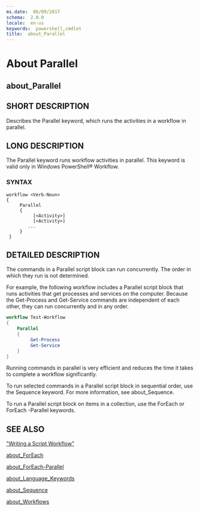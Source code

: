 ```yaml
---
ms.date:  06/09/2017
schema:  2.0.0
locale:  en-us
keywords:  powershell,cmdlet
title:  about_Parallel
---
```

# About Parallel

## about_Parallel

## SHORT DESCRIPTION

Describes the Parallel keyword, which runs the activities in a workflow in parallel.

## LONG DESCRIPTION

The Parallel keyword runs workflow activities in parallel. This keyword is valid only in  Windows PowerShell® Workflow.

### SYNTAX

```
workflow <Verb-Noun>
{
     Parallel
     {
          [<Activity>]
          [<Activity>]
        ...
     }
 }
```

## DETAILED DESCRIPTION

The commands in a Parallel script block can run concurrently. The order in which they run is not determined.

For example, the following workflow includes a Parallel script block that runs activities that get processes and services on the computer. Because the Get-Process and Get-Service commands are independent of each other, they can run concurrently and in any order.

```powershell
workflow Test-Workflow
{
    Parallel
    {
         Get-Process
         Get-Service
    }
}
```

Running commands in parallel is very efficient and reduces the time it takes to complete a workflow significantly.

To run selected commands in a Parallel script block in sequential order, use the Sequence keyword. For more information, see about_Sequence.

To run a Parallel script block on items in a collection, use the ForEach or ForEach -Parallel keywords.

## SEE ALSO

["Writing a Script Workflow"](/previous-versions/windows/it-pro/windows-server-2012-R2-and-2012/jj574157(v=ws.11))

[about_ForEach](../../Microsoft.PowerShell.Core/About/about_Foreach.md)

[about_ForEach-Parallel](about_ForEach-Parallel.md)

[about_Language_Keywords](../../Microsoft.PowerShell.Core/About/about_Language_Keywords.md)

[about_Sequence](about_Sequence.md)

[about_Workflows](about_workflows.md)